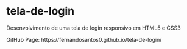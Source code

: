# tela-de-login
<p>Desenvolvimento de uma tela de login responsivo em HTML5 e CSS3</p>
<p>GitHub Page: https://fernandosantos0.github.io/tela-de-login/</p>
